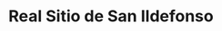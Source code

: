 ---
title: Real Sitio de San Ildefonso
url: /real-sitio-de-san-ildefonso/
latitude: 40.901
longitude: -4.007
---